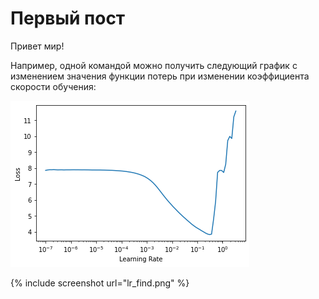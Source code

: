 # Первый пост

Привет мир!

Например, одной командой можно получить следующий график с изменением значения функции потерь при изменении коэффициента скорости обучения:

![График метода lr_find](images/lr_find.png)

{% include screenshot url="lr_find.png" %}
